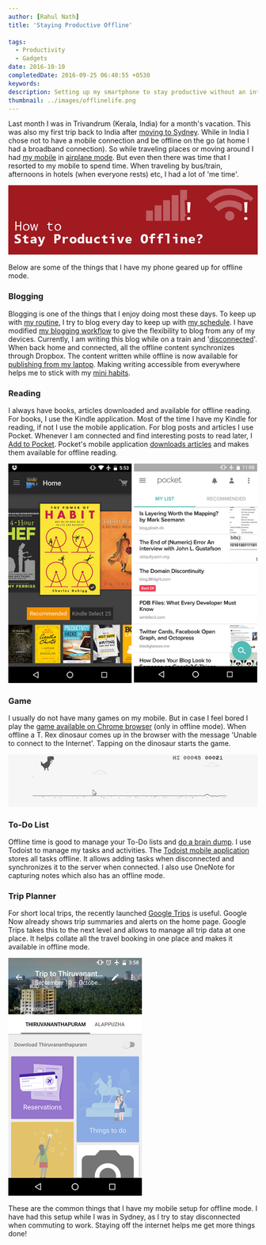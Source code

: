```yaml
---
author: [Rahul Nath]
title: 'Staying Productive Offline'
  
tags:
  - Productivity
  - Gadgets
date: 2016-10-10
completedDate: 2016-09-25 06:40:55 +0530
keywords:
description: Setting up my smartphone to stay productive without an internet connection.
thumbnail: ../images/offlinelife.png
---
```


Last month I was in Trivandrum (Kerala, India) for a month's vacation. This was also my first trip back to India after [moving to Sydney](http://www.rahulpnath.com/blog/finding-a-job-abroad/). While in India I chose not to have a mobile connection and be offline on the go (at home I had a broadband connection). So while traveling places or moving around I had [my mobile](http://www.rahulpnath.com/blog/review-two-months-and-counting-android-and-nexus-5/) in [airplane mode](https://en.wikipedia.org/wiki/Airplane_mode). But even then there was time that I resorted to my mobile to spend time. When traveling by bus/train, afternoons in hotels (when everyone rests) etc, I had a lot of 'me time'.

<img  alt="Living an offline Life" src="../images/offlinelife.png"/>

Below are some of the things that I have my phone geared up for offline mode.

### Blogging

Blogging is one of the things that I enjoy doing most these days. To keep up with [my routine](http://www.rahulpnath.com/blog/morning_routine/), I try to blog every day to keep up with [my schedule](/blog/blogging-schedule/). I have modified [my blogging workflow](/blog/optimizing-octopress-workflow-for-new-posts/) to give the flexibility to blog from any of my devices. Currently, I am writing this blog while on a train and '[disconnected](https://en.wikipedia.org/wiki/Online_and_offline)'. When back home and connected, all the offline content synchronizes through Dropbox. The content written while offline is now available for [publishing from my laptop](/blog/continuos-delivery-of-octopress-blog-using-travisci-and-docker/). Making writing accessible from everywhere helps me to stick with my [mini habits](http://www.rahulpnath.com/blog/morning_routine/).

### Reading

I always have books, articles downloaded and available for offline reading. For books, I use the Kindle application. Most of the time I have my Kindle for reading, if not I use the mobile application. For blog posts and articles I use Pocket. Whenever I am connected and find interesting posts to read later, I [Add to Pocket](https://getpocket.com/add/?ep=1). Pocket's mobile application [downloads articles](https://help.getpocket.com/article/960-using-pocket-offline-on-android) and makes them available for offline reading.

<img alt="Amazon Kindle and Pocket for offline reading" src="../images/offlinelife_reading.png"/>

### Game

I usually do not have many games on my mobile. But in case I feel bored I play the [game available on Chrome browser](http://mashable.com/2014/09/25/chrome-t-rex-game/) (only in offline mode). When offline a T. Rex dinosaur comes up in the browser with the message 'Unable to connect to the Internet'. Tapping on the dinosaur starts the game.

<img  alt="Google Chrome offline T Rex game" src="../images/offlinelife_chrome_game.gif"/>

### To-Do List

Offline time is good to manage your To-Do lists and [do a brain dump](http://www.rahulpnath.com/blog/morning_routine/). I use Todoist to manage my tasks and activities. The [Todoist mobile application](https://support.todoist.com/hc/en-us/articles/205383721-Apps) stores all tasks offline. It allows adding tasks when disconnected and synchronizes it to the server when connected. I also use OneNote for capturing notes which also has an offline mode.

### Trip Planner

For short local trips, the recently launched [Google Trips](https://get.google.com/trips/) is useful. Google Now already shows trip summaries and alerts on the home page. Google Trips takes this to the next level and allows to manage all trip data at one place. It helps collate all the travel booking in one place and makes it available in offline mode.

<img  alt="Google Trips for managing trip data offline" src="../images/offlinelife_trips.png"/>

These are the common things that I have my mobile setup for offline mode. I have had this setup while I was in Sydney, as I try to stay disconnected when commuting to work. Staying off the internet helps me get more things done!
